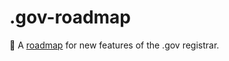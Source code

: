 # .gov-roadmap
🧭 A [roadmap](https://github.com/orgs/cisagov/projects/100) for new features of the .gov registrar.
